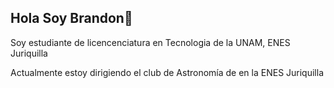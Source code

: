 ## Hola Soy Brandon👋

Soy estudiante de licencenciatura en Tecnologia de la UNAM, ENES Juriquilla

Actualmente estoy dirigiendo el club de Astronomía de en la ENES Juriquilla
